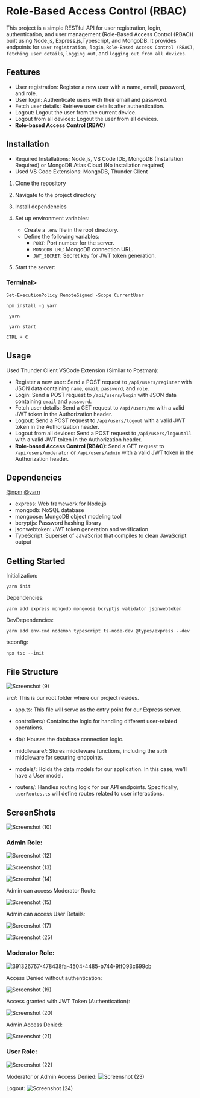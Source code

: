 # Role-Based Access Control (RBAC) 

This project is a simple RESTful API for user registration, login, authentication, and user management (Role-Based Access Control (RBAC)) built using Node.js, Express.js,Typescript, and MongoDB. It provides endpoints for user `registration,` `login`, `Role-Based Access Control (RBAC)`, `fetching user details`, `logging out`, and `logging out from all devices`. 

## Features

- User registration: Register a new user with a name, email, password, and role.
- User login: Authenticate users with their email and password.
- Fetch user details: Retrieve user details after authentication.
- Logout: Logout the user from the current device.
- Logout from all devices: Logout the user from all devices.
- **Role-based Access Control (RBAC)**


## Installation

- Required Installations: Node.js, VS Code IDE, MongoDB (Installation Required) or MongoDB Atlas Cloud (No installation required)
- Used VS Code Extensions: MongoDB, Thunder Client

1. Clone the repository

2. Navigate to the project directory

3. Install dependencies
  

4. Set up environment variables:
   - Create a `.env` file in the root directory.
   - Define the following variables:
     - `PORT`: Port number for the server.
     - `MONGODB_URL`: MongoDB connection URL.
     - `JWT_SECRET`: Secret key for JWT token generation.

5. Start the server: 


<h3>Terminal></h3>

```Set-ExecutionPolicy RemoteSigned -Scope CurrentUser```

``` npm install -g yarn  ```

``` yarn```

``` yarn start```

``` CTRL + C ```


## Usage

Used Thunder Client VSCode Extension (Similar to Postman):


- Register a new user: Send a POST request to `/api/users/register` with JSON data containing `name`, `email`, `password`, and `role`.
- Login: Send a POST request to `/api/users/login` with JSON data containing `email` and `password`.
- Fetch user details: Send a GET request to `/api/users/me` with a valid JWT token in the Authorization header.
- Logout: Send a POST request to `/api/users/logout` with a valid JWT token in the Authorization header.
- Logout from all devices: Send a POST request to `/api/users/logoutall` with a valid JWT token in the Authorization header.
- **Role-based Access Control (RBAC)**:  Send a GET request to `/api/users/moderator` or `/api/users/admin` with a valid JWT token in the Authorization header.


## Dependencies

[@npm](https://docs.npmjs.com)
[@yarn](https://classic.yarnpkg.com/en/docs/getting-started)


- express: Web framework for Node.js
- mongodb: NoSQL database
- mongoose: MongoDB object modeling tool
- bcryptjs: Password hashing library
- jsonwebtoken: JWT token generation and verification
- TypeScript: Superset of JavaScript that compiles to clean JavaScript output

## Getting Started ##

Initialization:

`yarn init`

Dependencies:

`yarn add express mongodb mongoose bcryptjs validator jsonwebtoken`

DevDependencies:

`yarn add env-cmd nodemon typescript ts-node-dev @types/express --dev`

tsconfig:

`npx tsc --init`



## File Structure


![Screenshot (9)](https://github.com/user-attachments/assets/9a8250e4-7d88-4107-a965-ff78fc6f052e)


src/: This is our root folder where our project resides.

- app.ts: This file will serve as the entry point for our Express server.

- controllers/: Contains the logic for handling different user-related operations.

- db/: Houses the database connection logic.

- middleware/: Stores middleware functions, including the `auth` middleware for securing endpoints.

- models/: Holds the data models for our application. In this case, we'll have a User model.

- routers/: Handles routing logic for our API endpoints. Specifically, `userRoutes.ts` will define routes related to user interactions.


## ScreenShots


![Screenshot (10)](https://github.com/user-attachments/assets/cd7ee043-eb5d-4d9b-bafb-cdc7ad845f19)


<h3>Admin Role:</h3>

![Screenshot (12)](https://github.com/user-attachments/assets/437c2343-ccd8-467f-95bb-88801bf7cb8a)



![Screenshot (13)](https://github.com/user-attachments/assets/c0252c7f-17e8-4085-9dea-aa1b785b92bd)


![Screenshot (14)](https://github.com/user-attachments/assets/0637effe-a052-4cbd-b7ba-26ce8bdac9ed)

Admin can access Moderator Route:

![Screenshot (15)](https://github.com/user-attachments/assets/bfbefd85-180b-4067-a81d-25f3e822eeca)


Admin can access User Details:

![Screenshot (17)](https://github.com/user-attachments/assets/6ed726a3-4eac-46ca-a770-5879e0b43d82)




![Screenshot (25)](https://github.com/user-attachments/assets/2a2f6acf-6757-4333-8f76-297ff7114bd8)


<h3>Moderator Role:</h3>



![391326767-478438fa-4504-4485-b744-9ff093c699cb](https://github.com/user-attachments/assets/509845b2-f3ac-4c81-bd17-7196f2b04a5c)



Access Denied without authentication:

![Screenshot (19)](https://github.com/user-attachments/assets/1e197580-72d2-49ec-bc02-03dc9627350c)


Access granted with JWT Token (Authentication):

![Screenshot (20)](https://github.com/user-attachments/assets/f5c85b06-9d2f-462d-ba44-4c823b80a553)

Admin Access Denied:

![Screenshot (21)](https://github.com/user-attachments/assets/08e1df93-5473-49de-b123-36b1d291ecf2)



<h3>User Role:</h3>



![Screenshot (22)](https://github.com/user-attachments/assets/6bee53d2-aaa8-4a90-9be9-a4c06df760e2)

Moderator or Admin Access Denied:
![Screenshot (23)](https://github.com/user-attachments/assets/74a1494e-a0f3-48e0-9a76-0c34ff99f51a)



Logout:
![Screenshot (24)](https://github.com/user-attachments/assets/bd4aa6f9-ad00-4a36-882c-a2db200896f4)



